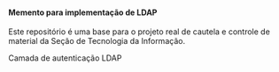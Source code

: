 #### Memento para implementação de LDAP

Este repositório é uma base para o projeto real de cautela e controle de material da Seção de Tecnologia da Informação.

Camada de autenticação LDAP
